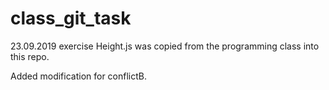 # class_git_task
23.09.2019 exercise
Height.js was copied from the programming class into this repo.

Added modification for conflictB.